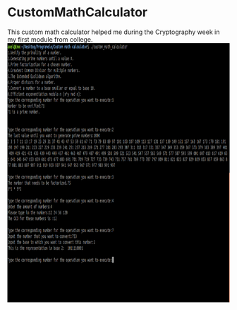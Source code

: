 # CustomMathCalculator
This custom math calculator helped me during the Cryptography week in my first module from college.
<img src="https://github.com/oltyx/CustomMathCalculator/blob/master/Custom_math_calculator_thumbnail.png" width="1024" height="586" />
